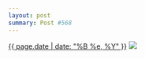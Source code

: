 ```yaml
---
layout: post
summary: Post #568
---
```


<p>
  <time><a href="/568">{{ page.date | date: "%B %e, %Y" }}</a></time>
  <a href="/568"><img src="{{ site.assets_url }}/568-640.jpg" srcset="{{ site.assets_url }}/568-320.jpg 320w, {{ site.assets_url }}/568-640.jpg 640w, {{ site.assets_url }}/568-960.jpg 960w, {{ site.assets_url }}/568-1280.jpg 1280w" sizes="(min-width: 700px) 50vw, calc(100vw - 2rem)" /></a>
</p>
